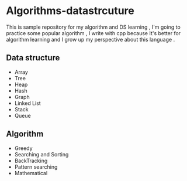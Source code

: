 # Algorithms-datastrcuture

This is sample repository for my algorithm and DS learning , I'm going to practice some popular algorithm , I write with cpp because It's better for algorithm learning and I grow up my perspective about this language .

## Data structure
- Array
- Tree
 - Heap
 - Hash
 - Graph
 - Linked List
 - Stack 
 - Queue

 ## Algorithm 
 - Greedy
 - Searching and Sorting
 - BackTracking
 - Pattern searching
 - Mathematical

